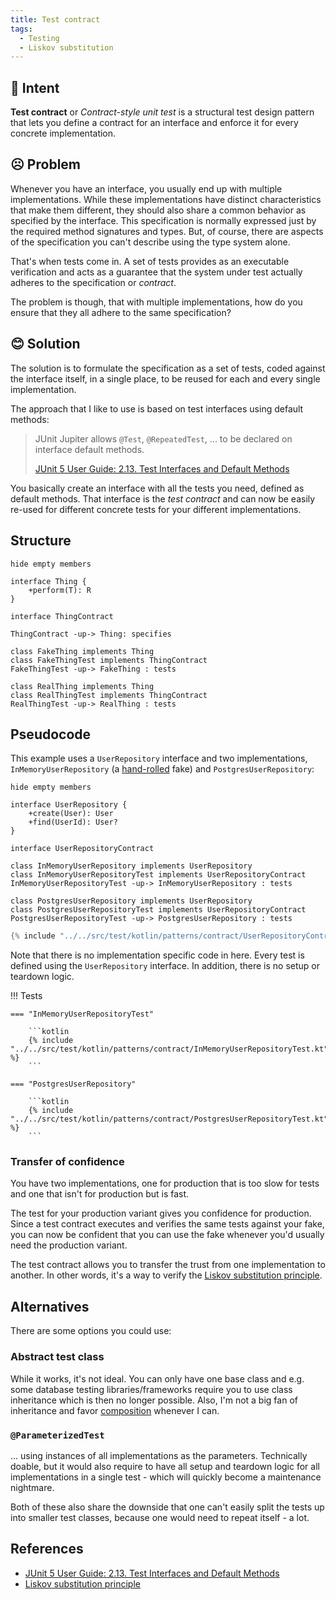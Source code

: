 ```yaml
---
title: Test contract
tags:
  - Testing
  - Liskov substitution
---
```


## 💬 Intent

**Test contract** or _Contract-style unit test_ is a structural test design pattern that lets you define a contract for an interface and enforce
it for every concrete implementation.

## ☹️ Problem

Whenever you have an interface, you usually end up with multiple implementations.
While these implementations have distinct characteristics that make them different,
they should also share a common behavior as specified by the interface.
This specification is normally expressed just by the required method signatures and types.
But, of course, there are aspects of the specification you can't describe using the type system alone.

That's when tests come in.
A set of tests provides as an executable verification and acts as a guarantee that the system under test
actually adheres to the specification or _contract_.

The problem is though, that with multiple implementations, how do you ensure that they all adhere
to the same specification?

## 😊 Solution

The solution is to formulate the specification as a set of tests, coded against the interface itself,
in a single place, to be reused for each and every single implementation.

The approach that I like to use is based on test interfaces using default methods:

> JUnit Jupiter allows `@Test`, `@RepeatedTest`, ... to be declared on interface default methods.
>
> [JUnit 5 User Guide: 2.13. Test Interfaces and Default Methods][JUnit]

You basically create an interface with all the tests you need, defined as default methods.
That interface is the *test contract* and can now be easily re-used for different concrete tests for your
different implementations.

## Structure

```plantuml width="60%"
hide empty members

interface Thing {
    +perform(T): R
}

interface ThingContract

ThingContract -up-> Thing: specifies

class FakeThing implements Thing
class FakeThingTest implements ThingContract
FakeThingTest -up-> FakeThing : tests

class RealThing implements Thing
class RealThingTest implements ThingContract
RealThingTest -up-> RealThing : tests
```

## Pseudocode

This example uses a `UserRepository` interface and two implementations, 
`InMemoryUserRepository` (a [hand-rolled](../practices/hand-roll-test-doubles.md) fake) and
`PostgresUserRepository`:

```plantuml
hide empty members

interface UserRepository {
    +create(User): User
    +find(UserId): User?
}

interface UserRepositoryContract

class InMemoryUserRepository implements UserRepository
class InMemoryUserRepositoryTest implements UserRepositoryContract
InMemoryUserRepositoryTest -up-> InMemoryUserRepository : tests

class PostgresUserRepository implements UserRepository
class PostgresUserRepositoryTest implements UserRepositoryContract
PostgresUserRepositoryTest -up-> PostgresUserRepository : tests
```

```kotlin
{% include "../../src/test/kotlin/patterns/contract/UserRepositoryContract.kt" %}
```

Note that there is no implementation specific code in here.
Every test is defined using the `UserRepository` interface.
In addition, there is no setup or teardown logic.


!!! Tests

    === "InMemoryUserRepositoryTest"

        ```kotlin
        {% include "../../src/test/kotlin/patterns/contract/InMemoryUserRepositoryTest.kt" %}
        ```

    === "PostgresUserRepository"

        ```kotlin
        {% include "../../src/test/kotlin/patterns/contract/PostgresUserRepositoryTest.kt" %}
        ```


### Transfer of confidence

You have two implementations,
one for production that is too slow for tests
and one that isn't for production but is fast.

The test for your production variant gives you confidence for production.
Since a test contract executes and verifies the same tests against your fake,
you can now be confident that you can use the fake whenever you'd usually need the production variant.

The test contract allows you to transfer the trust from one implementation to another.
In other words, it's a way to verify the [Liskov substitution principle][Liskov].

## Alternatives

There are some options you could use:

### Abstract test class

While it works, it's not ideal. You can only have one base class and e.g. some database testing
libraries/frameworks require you to use class inheritance which is then no longer possible.
Also, I'm not a big fan of inheritance and favor [composition](../concepts-and-principles/composition.md) whenever I can.

### `@ParameterizedTest`

... using instances of all implementations as the parameters.
Technically doable, but it would also require to have all setup and teardown logic for all implementations
in a single test - which will quickly become a maintenance nightmare.

Both of these also share the downside that one can't easily split the tests up into smaller test classes,
because one would need to repeat itself - a lot.

## References

- [JUnit 5 User Guide: 2.13. Test Interfaces and Default Methods][JUnit]
- [Liskov substitution principle][Liskov]

[Liskov]: https://en.wikipedia.org/wiki/Liskov_substitution_principle
[JUnit]: https://junit.org/junit5/docs/current/user-guide/#writing-tests-test-interfaces-and-default-methods
